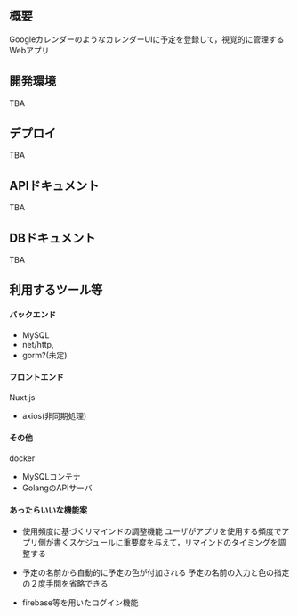 ## 概要
GoogleカレンダーのようなカレンダーUIに予定を登録して，視覚的に管理するWebアプリ

## 開発環境
TBA
## デプロイ
TBA
## APIドキュメント
TBA
## DBドキュメント
TBA
## 利用するツール等
#### バックエンド
- MySQL
- net/http,
- gorm?(未定)

#### フロントエンド
Nuxt.js
- axios(非同期処理)

#### その他
docker
- MySQLコンテナ
- GolangのAPIサーバ

#### あったらいいな機能案
- 使用頻度に基づくリマインドの調整機能
ユーザがアプリを使用する頻度でアプリ側が書くスケジュールに重要度を与えて，リマインドのタイミングを調整する

- 予定の名前から自動的に予定の色が付加される
予定の名前の入力と色の指定の２度手間を省略できる

- firebase等を用いたログイン機能 
